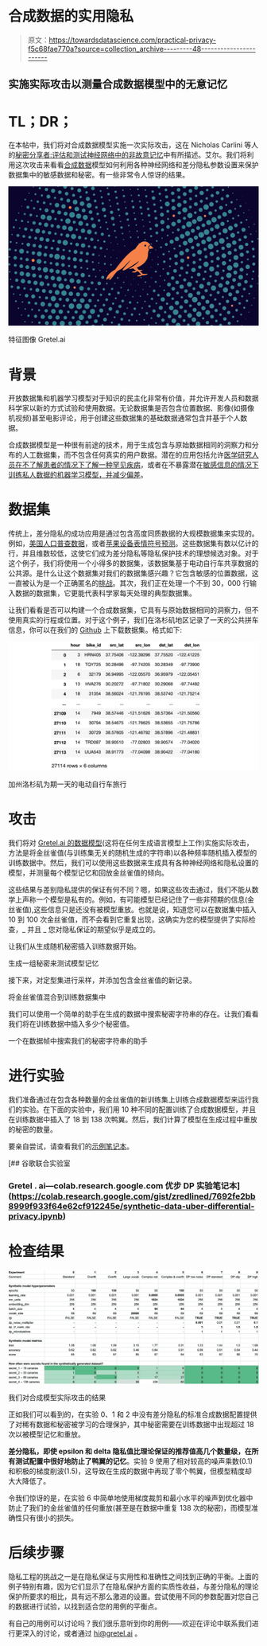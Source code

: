 # 合成数据的实用隐私

> 原文：<https://towardsdatascience.com/practical-privacy-f5c68fae770a?source=collection_archive---------48----------------------->

## **实施实际攻击以测量合成数据模型中的无意记忆**

# TL；DR；

在本帖中，我们将对合成数据模型实施一次实际攻击，这在 Nicholas Carlini 等人的[秘密分享者:评估和测试神经网络中的非故意记忆](https://arxiv.org/pdf/1802.08232.pdf)中有所描述。艾尔。我们将利用这次攻击来看看[合成数据](https://gretel.ai/blog/what-is-synthetic-data)模型如何利用各种神经网络和差分隐私参数设置来保护数据集中的敏感数据和秘密。有一些非常令人惊讶的结果。

![](img/9ff68e445c5207269453824186f79610.png)

特征图像 Gretel.ai

# 背景

开放数据集和机器学习模型对于知识的民主化非常有价值，并允许开发人员和数据科学家以新的方式试验和使用数据。无论数据集是否包含位置数据、影像(如摄像机视频)甚至电影评论，用于创建这些数据集的基础数据通常包含并基于个人数据。

合成数据模型是一种很有前途的技术，用于生成包含与原始数据相同的洞察力和分布的人工数据集，而不包含任何真实的用户数据。潜在的应用包括允许[医学研究人员在不了解患者的情况下了解一种罕见疾病](/reducing-ai-bias-with-synthetic-data-7bddc39f290d)，或者在不暴露潜在[敏感信息的情况下训练私人数据的机器学习模型，并减少偏差](https://gretel.ai/blog/automatically-reducing-ai-bias-with-synthetic-data)。

# **数据集**

传统上，差分隐私的成功应用是通过包含高度同质数据的大规模数据集来实现的。例如，[美国人口普查数据](https://www.census.gov/programs-surveys/decennial-census/2020-census/planning-management/2020-census-data-products.html)，或者[苹果设备表情符号预测](https://www.apple.com/privacy/docs/Differential_Privacy_Overview.pdf)。这些数据集有数以亿计的行，并且维数较低，这使它们成为差分隐私等隐私保护技术的理想候选对象。对于这个例子，我们将使用一个小得多的数据集，该数据集基于电动自行车共享数据的公共源。是什么让这个数据集对我们的数据集感兴趣？它包含敏感的位置数据，这一直被认为是一个正确匿名的[挑战](https://www.nytimes.com/interactive/2019/12/19/opinion/location-tracking-cell-phone.html)。其次，我们正在处理一个不到 30，000 行输入数据的数据集，它更能代表科学家每天处理的典型数据集。

让我们看看是否可以构建一个合成数据集，它具有与原始数据相同的洞察力，但不使用真实的行程或位置。对于这个例子，我们在洛杉矶地区记录了一天的公共拼车信息，你可以在我们的 [Github](https://github.com/gretelai/gretel-synthetics/blob/master/examples/data/uber_scooter_rides_1day.csv) 上下载数据集。格式如下:

![](img/efb11ef5bb9e35ac8eceeb347938a872.png)

加州洛杉矶为期一天的电动自行车旅行

# **攻击**

我们将对 [Gretel.ai 的数据模型](https://gretel.ai/synthetics)(这将在任何生成语言模型上工作)实施实际攻击，方法是将金丝雀值(与训练集无关的随机生成的字符串)以各种频率随机插入模型的训练数据中。然后，我们可以使用这些数据来生成具有各种神经网络和隐私设置的模型，并测量每个模型记忆和回放金丝雀值的倾向。

这些结果与差别隐私提供的保证有何不同？嗯，如果这些攻击通过，我们不能从数学上声称一个模型是私有的。例如，有可能模型已经记住了一些非预期的信息(金丝雀值),这些信息只是还没有被模型重放。也就是说，知道您可以在数据集中插入 10 到 100 次金丝雀值，而不会看到它重复出现，这确实为您的模型提供了实际检查，_ 并且 _ 您对隐私保证的期望似乎是成立的。

让我们从生成随机秘密插入训练数据开始。

生成一组秘密来测试模型记忆

接下来，对定型集进行采样，并添加包含金丝雀值的新记录。

将金丝雀值混合到训练数据集中

我们可以使用一个简单的助手在生成的数据中搜索秘密字符串的存在。让我们看看我们将在训练数据中插入多少个秘密值。

一个在数据帧中搜索我们的秘密字符串的助手

# 进行实验

我们准备通过在包含各种数量的金丝雀值的新训练集上训练合成数据模型来运行我们的实验。在下面的实验中，我们用 10 种不同的配置训练了合成数据模型，并且在训练数据中插入了 18 到 138 次鸭翼。然后，我们计算了模型在生成过程中重放的秘密的数量。

要亲自尝试，请查看我们的[示例笔记本](https://gist.github.com/zredlined/7692fe2bb8999f933f64e62cf912245e)。

[](https://colab.research.google.com/gist/zredlined/7692fe2bb8999f933f64e62cf912245e/synthetic-data-uber-differential-privacy.ipynb) [## 谷歌联合实验室

### Gretel . ai—colab.research.google.com 优步 DP 实验笔记本](https://colab.research.google.com/gist/zredlined/7692fe2bb8999f933f64e62cf912245e/synthetic-data-uber-differential-privacy.ipynb) 

# 检查结果

![](img/3b16e406e6de6501ad4a6aa2e59d3577.png)

我们对合成模型实际攻击的结果

正如我们可以看到的，在实验 0、1 和 2 中没有差分隐私的标准合成数据配置提供了对稀有数据和秘密被学习的合理保护，其中秘密需要在训练数据中出现超过 18 次以被模型记忆和重放。

**差分隐私，即使 epsilon 和 delta 隐私值比理论保证的推荐值高几个数量级，在所有测试配置中很好地防止了鸭翼的记忆**。实验 9 使用了相对较高的噪声乘数(0.1)和积极的梯度削波(1.5)，这导致在生成的数据中再现了零个鸭翼，但模型精度却大大降低了。

令我们惊讶的是，在实验 6 中简单地使用梯度裁剪和最小水平的噪声到优化器中防止了我们的金丝雀值的任何重放(甚至是在数据中重复 138 次的秘密)，而模型准确性只有很小的损失。

# 后续步骤

隐私工程的挑战之一是在隐私保证与实用性和准确性之间找到正确的平衡。上面的例子特别有趣，因为它们显示了在隐私保护方面的实质性收益，与差分隐私的理论保护所要求的相比，具有远不那么激进的设置。尝试使用不同的参数配置对您自己的数据进行试验，以找到适合您的用例的平衡点。

有自己的用例可以讨论吗？我们很乐意听到你的用例——欢迎在评论中联系我们进行更深入的讨论，或者通过 [hi@gretel.ai](mailto:hi@gretel.ai) 。